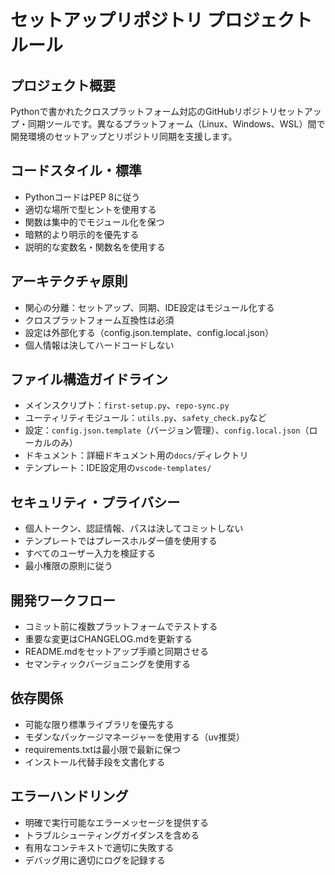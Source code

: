 # セットアップリポジトリ プロジェクトルール

## プロジェクト概要
Pythonで書かれたクロスプラットフォーム対応のGitHubリポジトリセットアップ・同期ツールです。異なるプラットフォーム（Linux、Windows、WSL）間で開発環境のセットアップとリポジトリ同期を支援します。

## コードスタイル・標準
- PythonコードはPEP 8に従う
- 適切な場所で型ヒントを使用する
- 関数は集中的でモジュール化を保つ
- 暗黙的より明示的を優先する
- 説明的な変数名・関数名を使用する

## アーキテクチャ原則
- 関心の分離：セットアップ、同期、IDE設定はモジュール化する
- クロスプラットフォーム互換性は必須
- 設定は外部化する（config.json.template、config.local.json）
- 個人情報は決してハードコードしない

## ファイル構造ガイドライン
- メインスクリプト：`first-setup.py`、`repo-sync.py`
- ユーティリティモジュール：`utils.py`、`safety_check.py`など
- 設定：`config.json.template`（バージョン管理）、`config.local.json`（ローカルのみ）
- ドキュメント：詳細ドキュメント用の`docs/`ディレクトリ
- テンプレート：IDE設定用の`vscode-templates/`

## セキュリティ・プライバシー
- 個人トークン、認証情報、パスは決してコミットしない
- テンプレートではプレースホルダー値を使用する
- すべてのユーザー入力を検証する
- 最小権限の原則に従う

## 開発ワークフロー
- コミット前に複数プラットフォームでテストする
- 重要な変更はCHANGELOG.mdを更新する
- README.mdをセットアップ手順と同期させる
- セマンティックバージョニングを使用する

## 依存関係
- 可能な限り標準ライブラリを優先する
- モダンなパッケージマネージャーを使用する（uv推奨）
- requirements.txtは最小限で最新に保つ
- インストール代替手段を文書化する

## エラーハンドリング
- 明確で実行可能なエラーメッセージを提供する
- トラブルシューティングガイダンスを含める
- 有用なコンテキストで適切に失敗する
- デバッグ用に適切にログを記録する
